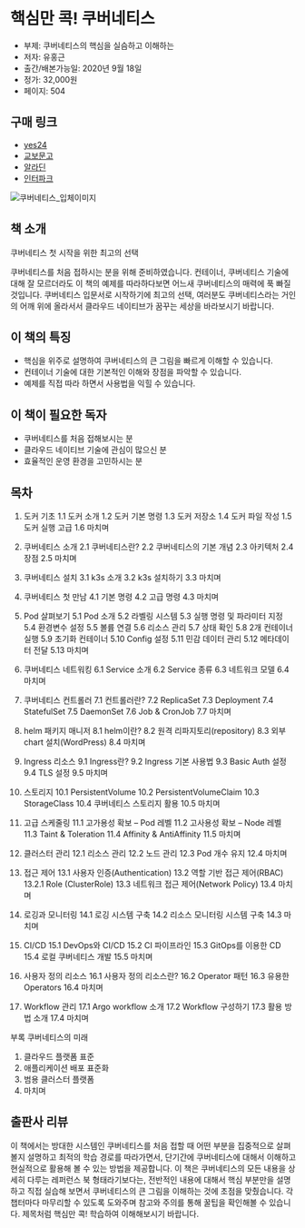 # 핵심만 콕! 쿠버네티스

- 부제: 쿠버네티스의 핵심을 실슴하고 이해하는
- 저자: 유홍근
- 출간/배본가능일: 2020년 9월 18일
- 정가: 32,000원
- 페이지: 504

## 구매 링크

- [yes24](http://www.yes24.com/Product/Goods/92426926?OzSrank=2)
- [교보문고](http://www.kyobobook.co.kr/product/detailViewKor.laf?ejkGb=KOR&mallGb=KOR&barcode=9791165920180&orderClick=LAG&Kc=)
- [알라딘](https://www.aladin.co.kr/shop/wproduct.aspx?ItemId=250937523)
- [인터파크](http://book.interpark.com/product/BookDisplay.do?_method=detail&sc.shopNo=0000400000&sc.prdNo=338936080&sc.saNo=003002001&bid1=search&bid2=product&bid3=title&bid4=001)

![쿠버네티스_입체이미지](https://user-images.githubusercontent.com/21074282/92361918-216e0400-f12a-11ea-8437-442af8a21945.png)

## 책 소개

쿠버네티스 첫 시작을 위한 최고의 선택

쿠버네티스를 처음 접하시는 분을 위해 준비하였습니다. 컨테이너, 쿠버네티스 기술에 대해 잘 모르더라도 이 책의 예제를 따라하다보면 어느새 쿠버네티스의 매력에 푹 빠질 것입니다. 쿠버네티스 입문서로 시작하기에 최고의 선택, 여러분도 쿠버네티스라는 거인의 어깨 위에 올라서서 클라우드 네이티브가 꿈꾸는 세상을 바라보시기 바랍니다.

## 이 책의 특징

- 핵심을 위주로 설명하여 쿠버네티스의 큰 그림을 빠르게 이해할 수 있습니다.
- 컨테이너 기술에 대한 기본적인 이해와 장점을 파악할 수 있습니다.
- 예제를 직접 따라 하면서 사용법을 익힐 수 있습니다.

## 이 책이 필요한 독자

- 쿠버네티스를 처음 접해보시는 분
- 클라우드 네이티브 기술에 관심이 많으신 분
- 효율적인 운영 환경을 고민하시는 분

## 목차

1. 도커 기초
1.1 도커 소개
1.2 도커 기본 명령
1.3 도커 저장소
1.4 도커 파일 작성
1.5 도커 실행 고급
1.6 마치며

2. 쿠버네티스 소개
2.1 쿠버네티스란?
2.2 쿠버네티스의 기본 개념
2.3 아키텍처
2.4 장점
2.5 마치며

3. 쿠버네티스 설치
3.1 k3s 소개
3.2 k3s 설치하기
3.3 마치며

4. 쿠버네티스 첫 만남
4.1 기본 명령
4.2 고급 명령
4.3 마치며

5. Pod 살펴보기
5.1 Pod 소개
5.2 라벨링 시스템
5.3 실행 명령 및 파라미터 지정
5.4 환경변수 설정
5.5 볼륨 연결
5.6 리소스 관리
5.7 상태 확인
5.8 2개 컨테이너 실행
5.9 초기화 컨테이너
5.10 Config 설정
5.11 민감 데이터 관리
5.12 메타데이터 전달
5.13 마치며

6. 쿠버네티스 네트워킹
6.1 Service 소개
6.2 Service 종류
6.3 네트워크 모델
6.4 마치며

7. 쿠버네티스 컨트롤러
7.1 컨트롤러란?
7.2 ReplicaSet
7.3 Deployment
7.4 StatefulSet
7.5 DaemonSet
7.6 Job & CronJob
7.7 마치며

8. helm 패키지 매니저
8.1 helm이란?
8.2 원격 리파지토리(repository)
8.3 외부 chart 설치(WordPress)
8.4 마치며

9. Ingress 리소스
9.1 Ingress란?
9.2 Ingress 기본 사용법
9.3 Basic Auth 설정
9.4 TLS 설정
9.5 마치며

10. 스토리지
10.1 PersistentVolume
10.2 PersistentVolumeClaim
10.3 StorageClass
10.4 쿠버네티스 스토리지 활용
10.5 마치며

11. 고급 스케줄링
11.1 고가용성 확보 – Pod 레벨
11.2 고사용성 확보 – Node 레벨
11.3 Taint & Toleration
11.4 Affinity & AntiAffinity
11.5 마치며

12. 클러스터 관리
12.1 리소스 관리
12.2 노드 관리
12.3 Pod 개수 유지
12.4 마치며

13. 접근 제어
13.1 사용자 인증(Authentication)
13.2 역할 기반 접근 제어(RBAC)
13.2.1 Role (ClusterRole)
13.3 네트워크 접근 제어(Network Policy)
13.4 마치며

14. 로깅과 모니터링
14.1 로깅 시스템 구축
14.2 리소스 모니터링 시스템 구축
14.3 마치며

15. CI/CD
15.1 DevOps와 CI/CD
15.2 CI 파이프라인
15.3 GitOps를 이용한 CD
15.4 로컬 쿠버네티스 개발
15.5 마치며

16. 사용자 정의 리소스
16.1 사용자 정의 리소스란?
16.2 Operator 패턴
16.3 유용한 Operators
16.4 마치며

17. Workflow 관리
17.1 Argo workflow 소개
17.2 Workflow 구성하기
17.3 활용 방법 소개
17.4 마치며

부록 쿠버네티스의 미래
1. 클라우드 플랫폼 표준
2. 애플리케이션 배포 표준화
3. 범용 클러스터 플랫폼
4. 마치며

## 출판사 리뷰
이 책에서는 방대한 시스템인 쿠버네티스를 처음 접할 때 어떤 부분을 집중적으로 살펴볼지 설명하고 최적의 학습 경로를 따라가면서, 단기간에 쿠버네티스에 대해서 이해하고 현실적으로 활용해 볼 수 있는 방법을 제공합니다. 이 책은 쿠버네티스의 모든 내용을 상세히 다루는 레퍼런스 북 형태라기보다는, 전반적인 내용에 대해서 핵심 부분만을 설명하고 직접 실습해 보면서 쿠버네티스의 큰 그림을 이해하는 것에 초점을 맞췄습니다. 각 챕터마다 마무리할 수 있도록 도와주며 참고와 주의를 통해 꿀팁을 확인해볼 수 있습니다. 제목처럼 핵심만 콕! 학습하여 이해해보시기 바랍니다.
